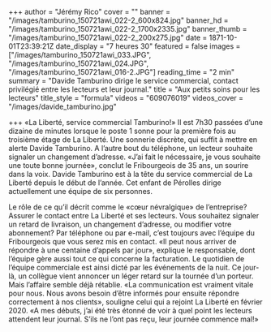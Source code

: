 +++
author = "Jérémy Rico"
cover = ""
banner = "/images/tamburino_150721awi_022-2_600x824.jpg"
banner_hd = "/images/tamburino_150721awi_022-2_1700x2335.jpg"
banner_thumb = "/images/tamburino_150721awi_022-2_200x275.jpg"
date = 1871-10-01T23:39:21Z
date_display = "7 heures 30"
featured = false
images = ["/images/tamburino_150721awi_033.JPG", "/images/tamburino_150721awi_024.JPG", "/images/tamburino_150721awi_016-2.JPG"]
reading_time = "2 min"
summary = "Davide Tamburino dirige le service commercial, contact privilégié entre les lecteurs et leur journal."
title = "Aux petits soins pour les lecteurs"
title_style = "formula"
videos = "609076019"
videos_cover = "/images/davide_tamburino.jpg"

+++
«La Liberté, service commercial Tamburino!» Il est 7h30 passées d’une dizaine de minutes lorsque le poste 1 sonne pour la première fois au troisième étage de La Liberté. Une sonnerie discrète, qui suffit à mettre en alerte Davide Tamburino. A l’autre bout du téléphone, un lecteur souhaite signaler un changement d’adresse. «J’ai fait le nécessaire, je vous souhaite une toute bonne journée», conclut le Fribourgeois de 35 ans, un sourire dans la voix. Davide Tamburino est à la tête du service commercial de La Liberté depuis le début de l’année. Cet enfant de Pérolles dirige actuellement une équipe de six personnes. 

Le rôle de ce qu’il décrit comme le «cœur névralgique» de l’entreprise? Assurer le contact entre La Liberté et ses lecteurs. Vous souhaitez signaler un retard de livraison, un changement d’adresse, ou modifier votre abonnement? Par téléphone ou par e-mail, c’est toujours avec l’équipe du Fribourgeois que vous serez mis en contact. «Il peut nous arriver de répondre à une centaine d’appels par jour», explique le responsable, dont l’équipe gère aussi tout ce qui concerne la facturation. Le quotidien de l’équipe commerciale est ainsi dicté par les événements de la nuit. Ce jour-là, un collègue vient annoncer un léger retard sur la tournée d’un porteur. Mais l’affaire semble déjà rétablie. «La communication est vraiment vitale pour nous. Nous avons besoin d’être informés pour ensuite répondre correctement à nos clients», souligne celui qui a rejoint La Liberté en février 2020. «A mes débuts, j’ai été très étonné de voir à quel point les lecteurs attendent leur journal. S’ils ne l’ont pas reçu, leur journée commence mal!»